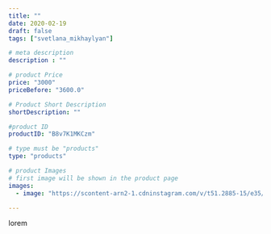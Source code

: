 ```yaml
---
title: ""
date: 2020-02-19
draft: false
tags: ["svetlana_mikhaylyan"]

# meta description
description : ""

# product Price
price: "3000"
priceBefore: "3600.0"

# Product Short Description
shortDescription: ""

#product ID
productID: "B8v7K1MKCzm"

# type must be "products"
type: "products"

# product Images
# first image will be shown in the product page
images:
  - image: "https://scontent-arn2-1.cdninstagram.com/v/t51.2885-15/e35/84490138_3054671814583918_8520034569696648940_n.jpg?se=7&tp=1&_nc_ht=scontent-arn2-1.cdninstagram.com&_nc_cat=110&_nc_ohc=EGMknBMCI78AX_IiHTq&ccb=7-4&oh=d65e3e7444eb5e7e19f14a1d748b5ac5&oe=6084B7A1&_nc_sid=86f79a&ig_cache_key=MjI0NzI3NDk2ODEzMjM2NTU0Mg%3D%3D.2-ccb7-4"

---
```

lorem
